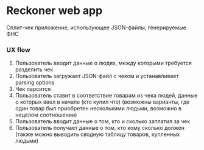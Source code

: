 # Reckoner web app

Сплит-чек приложение, использующее JSON-файлы, генерируемые ФНС



### UX flow

1. Пользователь вводит данные о людях, между которыми требуется разделить чек
2. Пользователь загружает JSON-файл с чеком и устанавливает parsing options
3. Чек парсится
4. Пользователь ставит в соответствие товарам из чека людей, данные о которых ввел в начале (кто купил что) (возможны варианты, где один товар был приобретен несколькими людьми, возможно в нецелом соотношении)
5. Пользователь вводит данные о том, кто и сколько заплатил за чек
6. Пользователь получает данные о том, кто кому сколько должен (также можно выводить сводную таблицу товаров, купленных людьми)